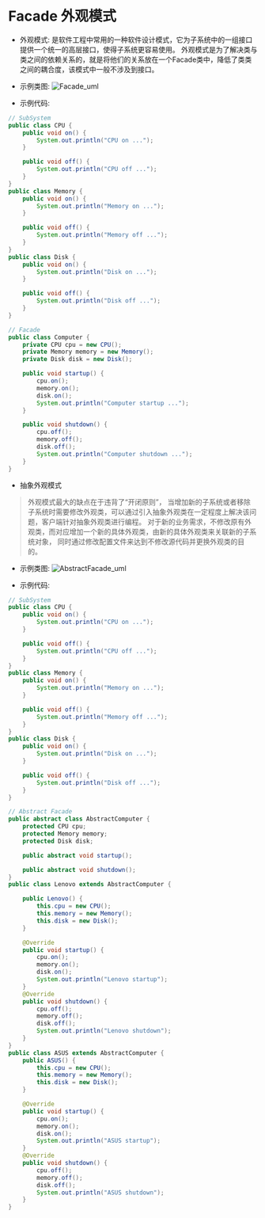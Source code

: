 # Facade 外观模式

- 外观模式:
是软件工程中常用的一种软件设计模式，它为子系统中的一组接口提供一个统一的高层接口，使得子系统更容易使用。
外观模式是为了解决类与类之间的依赖关系的，就是将他们的关系放在一个Facade类中，降低了类类之间的耦合度，该模式中一般不涉及到接口。

- 示例类图:
![Facade_uml](http://git.oschina.net/longshu/DesignPatterns/raw/master/images/10.Facade_uml.png)

- 示例代码:
```java
// SubSystem
public class CPU {
	public void on() {
		System.out.println("CPU on ...");
	}

	public void off() {
		System.out.println("CPU off ...");
	}
}
public class Memory {
	public void on() {
		System.out.println("Memory on ...");
	}

	public void off() {
		System.out.println("Memory off ...");
	}
}
public class Disk {
	public void on() {
		System.out.println("Disk on ...");
	}

	public void off() {
		System.out.println("Disk off ...");
	}
}

// Facade
public class Computer {
	private CPU cpu = new CPU();
	private Memory memory = new Memory();
	private Disk disk = new Disk();

	public void startup() {
		cpu.on();
		memory.on();
		disk.on();
		System.out.println("Computer startup ...");
	}

	public void shutdown() {
		cpu.off();
		memory.off();
		disk.off();
		System.out.println("Computer shutdown ...");
	}
}
```

- 抽象外观模式
> 外观模式最大的缺点在于违背了“开闭原则”，
当增加新的子系统或者移除子系统时需要修改外观类，可以通过引入抽象外观类在一定程度上解决该问题，客户端针对抽象外观类进行编程。
对于新的业务需求，不修改原有外观类，而对应增加一个新的具体外观类，由新的具体外观类来关联新的子系统对象，
同时通过修改配置文件来达到不修改源代码并更换外观类的目的。

- 示例类图:
![AbstractFacade_uml](http://git.oschina.net/longshu/DesignPatterns/raw/master/images/10.AbstractFacade_uml.png)

- 示例代码:
```java
// SubSystem
public class CPU {
	public void on() {
		System.out.println("CPU on ...");
	}

	public void off() {
		System.out.println("CPU off ...");
	}
}
public class Memory {
	public void on() {
		System.out.println("Memory on ...");
	}

	public void off() {
		System.out.println("Memory off ...");
	}
}
public class Disk {
	public void on() {
		System.out.println("Disk on ...");
	}

	public void off() {
		System.out.println("Disk off ...");
	}
}

// Abstract Facade
public abstract class AbstractComputer {
	protected CPU cpu;
	protected Memory memory;
	protected Disk disk;

	public abstract void startup();

	public abstract void shutdown();
}
public class Lenovo extends AbstractComputer {

	public Lenovo() {
		this.cpu = new CPU();
		this.memory = new Memory();
		this.disk = new Disk();
	}

	@Override
	public void startup() {
		cpu.on();
		memory.on();
		disk.on();
		System.out.println("Lenovo startup");
	}
	@Override
	public void shutdown() {
		cpu.off();
		memory.off();
		disk.off();
		System.out.println("Lenovo shutdown");
	}
}
public class ASUS extends AbstractComputer {
	public ASUS() {
		this.cpu = new CPU();
		this.memory = new Memory();
		this.disk = new Disk();
	}

	@Override
	public void startup() {
		cpu.on();
		memory.on();
		disk.on();
		System.out.println("ASUS startup");
	}
	@Override
	public void shutdown() {
		cpu.off();
		memory.off();
		disk.off();
		System.out.println("ASUS shutdown");
	}
}
```